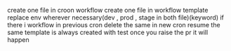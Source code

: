 create one file in croon workflow
create one file in  workflow template
replace env wherever necessary(dev , prod , stage in both file)(keyword)
if there i workflow in previous cron
  delete the same
 in new cron
	 resume the same
	template is always created with test
	once you raise the pr it will happen

